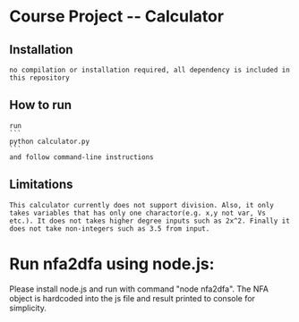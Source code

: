 # Course Project -- Calculator
## Installation
    no compilation or installation required, all dependency is included in this repository
## How to run
    run 
    ```
    python calculator.py 
    ```
    and follow command-line instructions
## Limitations
    This calculator currently does not support division. Also, it only takes variables that has only one charactor(e.g. x,y not var, Vs etc.). It does not takes higher degree inputs such as 2x^2. Finally it does not take non-integers such as 3.5 from input.

# Run nfa2dfa using node.js:
Please install node.js and run with command "node nfa2dfa".
The NFA object is hardcoded into the js file and result printed to console for simplicity.
